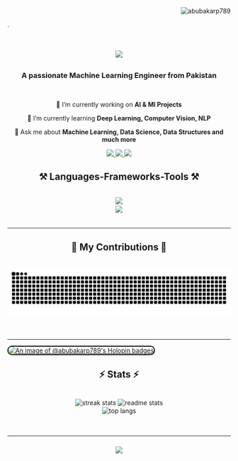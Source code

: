 <p align="right"> <img src="https://komarev.com/ghpvc/?username=abubakarp789&label=Profile%20views&color=0e75b6&style=flat" alt="abubakarp789" /> </p>.
<h1 align="center">
    <img src="https://readme-typing-svg.herokuapp.com/?font=Righteous&size=35&center=true&vCenter=true&width=500&height=70&duration=4000&lines=Hi+Everyone!+👋;+I'm+Abu+Bakar!;" />
</h1>
<h3 align="center">A passionate Machine Learning Engineer from Pakistan</h3>
<br/>
<div align="center">

  🔭 I’m currently working on **AI & Ml Projects**
  
  🌱 I’m currently learning **Deep Learning, Computer Vision, NLP**

  💬 Ask me about **Machine Learning, Data Science, Data Structures and much more**
</div> 
<div align="center"> 
  <a href="mailto:abubakarp789@gmail.com">
    <img src="https://img.shields.io/badge/Gmail-333333?style=for-the-badge&logo=gmail&logoColor=red" />
  </a>
  <a href="https://www.linkedin.com/in/abubakar56" target="_blank">
    <img src="https://img.shields.io/badge/LinkedIn-0077B5?style=for-the-badge&logo=linkedin&logoColor=white" target="_blank" />
  </a>
  <a href="https://www.kaggle.com/abubakarp789" target="_blank">
    <img src="https://img.shields.io/badge/Kaggle-0077B5?style=for-the-badge&logo=Kaggle&logoColor=white" target="_blank" /> 
  </a>
</div>
<h2 align="center">⚒️ Languages-Frameworks-Tools ⚒️</h2>
<br/>
<div align="center">
    <img src="https://skillicons.dev/icons?i=html,css,vscode,github,git" />
  <br>
    <img src="https://skillicons.dev/icons?i=cpp,anaconda,python,scikitlearn,tensorflow,mysql,flask,gcp" />
</div>
<br/>
<hr/>
<div align="center">
  <h2>🐍 My Contributions 🐍</h2>
  <br>
  <img alt="snake eating my contributions" src="https://raw.githubusercontent.com/abubakarp789/abubakarp789/output/github-contribution-grid-snake.svg" />
  <br/><br/><br/>
</div>
<hr/>
<a href="https://holopin.io/@abubakarp789" title="View my Holopin profile">
   <img src="https://holopin.me/abubakarp789" alt="An image of @abubakarp789's Holopin badges" style="border: 2px solid #000; border-radius: 10px;">
</a>
<h2 align="center">⚡ Stats ⚡</h2>
<br>
<div align="center">
  <img width=390 src="https://streak-stats.demolab.com/?user=abubakarp789&count_private=true&theme=react&border_radius=10" alt="streak stats"/>
  <img width=390 src="https://github-readme-stats.vercel.app/api?username=abubakarp789&count_private=true&show_icons=true&theme=react&rank_icon=github&border_radius=10" alt="readme stats" />
  <br/>
  <img width=325 align="center" src="https://github-readme-stats.vercel.app/api/top-langs/?username=abubakarp789&hide=HTML&langs_count=8&layout=compact&theme=react&border_radius=10&size_weight=0.5&count_weight=0.5&exclude_repo=github-readme-stats" alt="top langs" />
</div>
<br/>
<br/>
<hr/>
<h3 align="center">
    <img src="https://readme-typing-svg.herokuapp.com/?font=Righteous&size=25&center=true&vCenter=true&width=500&height=70&duration=4000&lines=Thanks+For+Visiting+My+Profile!+✌️;+Drop+Me+Message+On+LinkedIn!;+I'm+Always+Down+To+Collab+:)" />
</h1>

